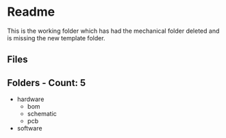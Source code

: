 # Readme

This is the working folder which has had the mechanical folder deleted and is missing the new template folder.

## Files

## Folders - Count: 5

- hardware
    - bom
    - schematic
    - pcb
- software
